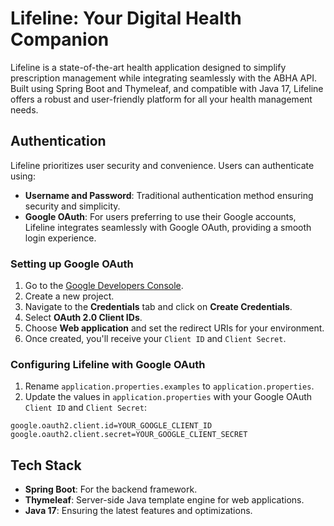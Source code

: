 # Lifeline: Your Digital Health Companion

Lifeline is a state-of-the-art health application designed to simplify prescription management while integrating seamlessly with the ABHA API. Built using Spring Boot and Thymeleaf, and compatible with Java 17, Lifeline offers a robust and user-friendly platform for all your health management needs.

## Authentication

Lifeline prioritizes user security and convenience. Users can authenticate using:

- **Username and Password**: Traditional authentication method ensuring security and simplicity.
- **Google OAuth**: For users preferring to use their Google accounts, Lifeline integrates seamlessly with Google OAuth, providing a smooth login experience.

### Setting up Google OAuth

1. Go to the [Google Developers Console](https://console.developers.google.com/).
2. Create a new project.
3. Navigate to the **Credentials** tab and click on **Create Credentials**.
4. Select **OAuth 2.0 Client IDs**.
5. Choose **Web application** and set the redirect URIs for your environment.
6. Once created, you'll receive your `Client ID` and `Client Secret`.

### Configuring Lifeline with Google OAuth

1. Rename `application.properties.examples` to `application.properties`.
2. Update the values in `application.properties` with your Google OAuth `Client ID` and `Client Secret`:

```
google.oauth2.client.id=YOUR_GOOGLE_CLIENT_ID
google.oauth2.client.secret=YOUR_GOOGLE_CLIENT_SECRET
```

## Tech Stack

- **Spring Boot**: For the backend framework.
- **Thymeleaf**: Server-side Java template engine for web applications.
- **Java 17**: Ensuring the latest features and optimizations.
